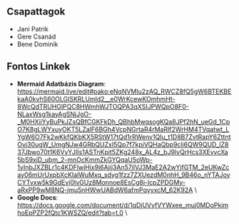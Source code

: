## Csapattagok
- Jani Patrik
- Gere Csanád
- Bene Dominik
## Fontos Linkek
- **Mermaid Adatbázis Diagram**: https://mermaid.live/edit#pako:eNqNVMlu2zAQ_RWCZ8fQ5gW6BTEKBEkaA0kvhS60OLGISKRLUmld2__e0WrKcewKOmhmHt-8WcQdTRUHGlPQC8HWmhWJTOQPA3qXSIJPWQpO8F0-NLaxWsg1kayAgSNjJgO-_M0HXiiYyBuPkJZsQBfCGKFkDh_QBhbMwqsogKQa8JPf2hN_ueGd_1CpO7K8gLWYxuyOKT5LZalF6BGh4VcpNGrtaR4rMaRlf2WrHM4TVqatwt_LYgW6O7Fk2wKkfQKbKX5RStW17tQd1rRWenv1QIu_t1D8B7ZvtRapY6ZttntOvj30ugW_UmgNJw4GRbQUZxI5Qp7f7kpjVQHaQbp9clj6QW9QUD_lZ837Jbwo70t1K6VyYJIIs1ASTnKpit5ZKg248x_AL4z_bJ9lvQrHcs3XEvvcXa5bS9xiD_ubm_2-mnOcKmmZkGYQqaU5oWp-1yInbJXZBLr1c4KDFlwjHix9j6Ajij3An57jlVJ3MaE2A2wYjfGTM_2eUKwZcay06mUrUxpbXcKIalWuMxq_sdyg1fzz7ZXUezdM0nhH_9B46o_nYTAJoyCYTvxw5k9GdEvj0IvGUz8Monnoe8EsCg8j-lcpZPDGMy-aRxPP9wM8NQ-jmu5nHWwUABdW6afmPqyvxcM_62K92A \
- **Google Docs**: https://docs.google.com/document/d/1qDjUVyfVYWxee_muj0MDoPkimhoEpPZP2fQtc1KWSZQ/edit?tab=t.0 \
